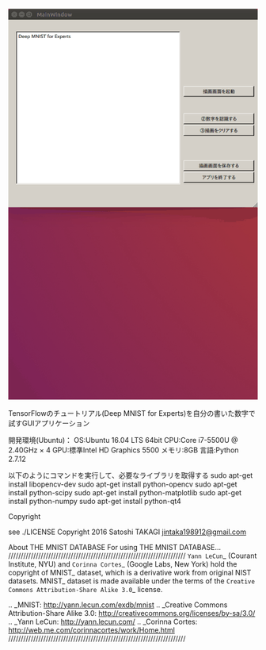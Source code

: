 ![DeepMnistGuiApp](https://github.com/jintaka1989/DeepMnistGuiApp/blob/master/result.gif)

TensorFlowのチュートリアル(Deep MNIST for Experts)を自分の書いた数字で試すGUIアプリケーション

開発環境(Ubuntu)：
OS:Ubuntu 16.04 LTS 64bit
CPU:Core i7-5500U @ 2.40GHz × 4
GPU:標準Intel HD Graphics 5500
メモリ:8GB
言語:Python 2.7.12

以下のようにコマンドを実行して、必要なライブラリを取得する
sudo apt-get install libopencv-dev
sudo apt-get install python-opencv
sudo apt-get install python-scipy
sudo apt-get install python-matplotlib
sudo apt-get install python-numpy
sudo apt-get install python-qt4

Copyright

see ./LICENSE
Copyright 2016 Satoshi TAKAGI <jintaka198912@gmail.com>

About THE MNIST DATABASE
For using THE MNIST DATABASE...
///////////////////////////////////////////////////////////////////////
`Yann LeCun`_ (Courant Institute, NYU) and `Corinna Cortes`_ (Google
Labs, New York) hold the copyright of MNIST_ dataset, which is a
derivative work from original NIST datasets.  MNIST_ dataset is made
available under the terms of the `Creative Commons Attribution-Share
Alike 3.0`_ license.

.. _MNIST: http://yann.lecun.com/exdb/mnist
.. _Creative Commons Attribution-Share Alike 3.0: http://creativecommons.org/licenses/by-sa/3.0/
.. _Yann LeCun: http://yann.lecun.com/
.. _Corinna Cortes: http://web.me.com/corinnacortes/work/Home.html
///////////////////////////////////////////////////////////////////////
